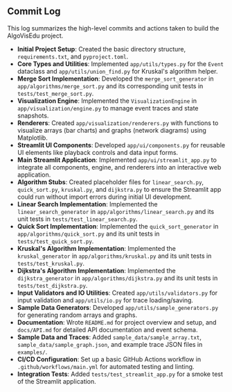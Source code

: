 ## Commit Log

This log summarizes the high-level commits and actions taken to build the AlgoVisEdu project.

-   **Initial Project Setup**: Created the basic directory structure, `requirements.txt`, and `pyproject.toml`.
-   **Core Types and Utilities**: Implemented `app/utils/types.py` for the `Event` dataclass and `app/utils/union_find.py` for Kruskal's algorithm helper.
-   **Merge Sort Implementation**: Developed the `merge_sort_generator` in `app/algorithms/merge_sort.py` and its corresponding unit tests in `tests/test_merge_sort.py`.
-   **Visualization Engine**: Implemented the `VisualizationEngine` in `app/visualization/engine.py` to manage event traces and state snapshots.
-   **Renderers**: Created `app/visualization/renderers.py` with functions to visualize arrays (bar charts) and graphs (network diagrams) using Matplotlib.
-   **Streamlit UI Components**: Developed `app/ui/components.py` for reusable UI elements like playback controls and data input forms.
-   **Main Streamlit Application**: Implemented `app/ui/streamlit_app.py` to integrate all components, engine, and renderers into an interactive web application.
-   **Algorithm Stubs**: Created placeholder files for `linear_search.py`, `quick_sort.py`, `kruskal.py`, and `dijkstra.py` to ensure the Streamlit app could run without import errors during initial UI development.
-   **Linear Search Implementation**: Implemented the `linear_search_generator` in `app/algorithms/linear_search.py` and its unit tests in `tests/test_linear_search.py`.
-   **Quick Sort Implementation**: Implemented the `quick_sort_generator` in `app/algorithms/quick_sort.py` and its unit tests in `tests/test_quick_sort.py`.
-   **Kruskal's Algorithm Implementation**: Implemented the `kruskal_generator` in `app/algorithms/kruskal.py` and its unit tests in `tests/test_kruskal.py`.
-   **Dijkstra's Algorithm Implementation**: Implemented the `dijkstra_generator` in `app/algorithms/dijkstra.py` and its unit tests in `tests/test_dijkstra.py`.
-   **Input Validators and IO Utilities**: Created `app/utils/validators.py` for input validation and `app/utils/io.py` for trace loading/saving.
-   **Sample Data Generators**: Developed `app/utils/sample_generators.py` for generating random arrays and graphs.
-   **Documentation**: Wrote `README.md` for project overview and setup, and `docs/API.md` for detailed API documentation and event schema.
-   **Sample Data and Traces**: Added `sample_data/sample_array.txt`, `sample_data/sample_graph.json`, and example trace JSON files in `examples/`.
-   **CI/CD Configuration**: Set up a basic GitHub Actions workflow in `.github/workflows/main.yml` for automated testing and linting.
-   **Integration Tests**: Added `tests/test_streamlit_app.py` for a smoke test of the Streamlit application.

